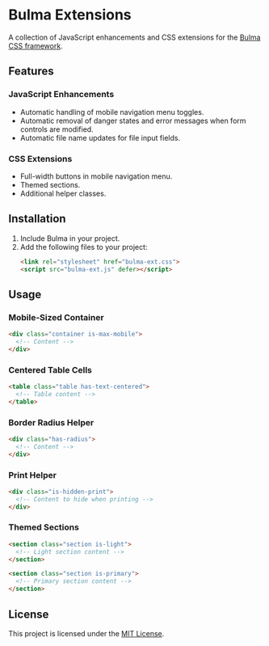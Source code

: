 # Bulma Extensions

A collection of JavaScript enhancements and CSS extensions for the
[Bulma CSS framework](https://bulma.io/).

## Features

### JavaScript Enhancements

- Automatic handling of mobile navigation menu toggles.
- Automatic removal of danger states and error messages when form controls are
  modified.
- Automatic file name updates for file input fields.

### CSS Extensions

- Full-width buttons in mobile navigation menu.
- Themed sections.
- Additional helper classes.

## Installation

1. Include Bulma in your project.
2. Add the following files to your project:
   ```html
   <link rel="stylesheet" href="bulma-ext.css">
   <script src="bulma-ext.js" defer></script>
   ```

## Usage

### Mobile-Sized Container

```html
<div class="container is-max-mobile">
  <!-- Content -->
</div>
```

### Centered Table Cells

```html
<table class="table has-text-centered">
  <!-- Table content -->
</table>
```

### Border Radius Helper

```html
<div class="has-radius">
  <!-- Content -->
</div>
```

### Print Helper

```html
<div class="is-hidden-print">
  <!-- Content to hide when printing -->
</div>
```

### Themed Sections

```html
<section class="section is-light">
  <!-- Light section content -->
</section>

<section class="section is-primary">
  <!-- Primary section content -->
</section>
```

## License

This project is licensed under the [MIT License](LICENSE).
